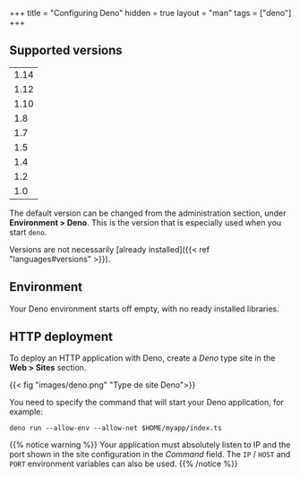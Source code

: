 +++
title = "Configuring Deno"
hidden = true
layout = "man"
tags = ["deno"]
+++

## Supported versions

||
|--------------|
| 1.14         |
| 1.12         |
| 1.10         |
| 1.8          |
| 1.7          |
| 1.5          |
| 1.4          |
| 1.2          |
| 1.0          |

The default version can be changed from the administration section, under **Environment > Deno**. This is the version that is especially used when you start `deno`.

Versions are not necessarily [already installed]({{< ref "languages#versions" >}}).

## Environment

Your Deno environment starts off empty, with no ready installed libraries.

## HTTP deployment

To deploy an HTTP application with Deno, create a *Deno* type site in the **Web > Sites** section. 

{{< fig "images/deno.png" "Type de site Deno">}}

You need to specify the command that will start your Deno application, for example:

```
deno run --allow-env --allow-net $HOME/myapp/index.ts
```

{{% notice warning %}}
Your application must absolutely listen to IP and the port shown in the site configuration in the *Command* field. The `IP` / `HOST` and `PORT` environment variables can also be used.
{{% /notice %}}
